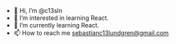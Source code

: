 - 👋 Hi, I’m @c13sln
- 👀 I’m interested in learning React.
- 🌱 I’m currently learning React.
- 📫 How to reach me sebastianc13lundgren@gmail.com

<!---
c13sln/c13sln is a ✨ special ✨ repository because its `README.md` (this file) appears on your GitHub profile.
You can click the Preview link to take a look at your changes.
--->

